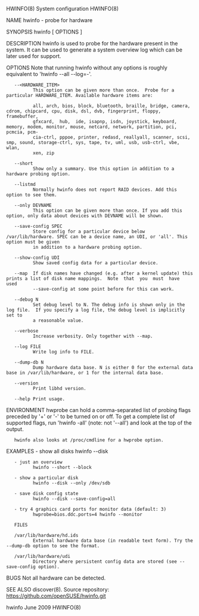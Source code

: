 HWINFO(8)                                                      System configuration                                                      HWINFO(8)

NAME
       hwinfo - probe for hardware

SYNOPSIS
       hwinfo [ OPTIONS ]

DESCRIPTION
       hwinfo  is  used  to probe for the hardware present in the system. It can be used to generate a system overview log which can be later used
       for support.

OPTIONS
       Note that running hwinfo without any options is roughly equivalent to 'hwinfo --all --log=-'.

       --<HARDWARE_ITEM>
              This option can be given more than once.  Probe for a particular HARDWARE_ITEM. Available hardware items are:

              all, arch, bios, block, bluetooth, braille, bridge, camera, cdrom, chipcard, cpu, disk, dsl, dvb, fingerprint, floppy,  framebuffer,
              gfxcard,  hub,  ide, isapnp, isdn, joystick, keyboard, memory, modem, monitor, mouse, netcard, network, partition, pci, pcmcia, pcm‐
              cia-ctrl, pppoe, printer, redasd, reallyall, scanner, scsi, smp, sound, storage-ctrl, sys, tape, tv, uml, usb, usb-ctrl, vbe,  wlan,
              xen, zip

       --short
              Show only a summary. Use this option in addition to a hardware probing option.

       --listmd
              Normally hwinfo does not report RAID devices. Add this option to see them.

       --only DEVNAME
              This option can be given more than once. If you add this option, only data about devices with DEVNAME will be shown.

       --save-config SPEC
              Store config for a particular device below /var/lib/hardware. SPEC can be a device name, an UDI, or 'all'. This option must be given
              in addition to a hardware probing option.

       --show-config UDI
              Show saved config data for a particular device.

       --map  If disk names have changed (e.g. after a kernel update) this prints a list of disk name mappings.  Note  that  you  must  have  used
              --save-config at some point before for this can work.

       --debug N
              Set debug level to N. The debug info is shown only in the log file.  If you specify a log file, the debug level is implicitly set to
              a reasonable value.

       --verbose
              Increase verbosity. Only together with --map.

       --log FILE
              Write log info to FILE.

       --dump-db N
              Dump hardware data base. N is either 0 for the external data base in /var/lib/hardware, or 1 for the internal data base.

       --version
              Print libhd version.

       --help Print usage.

ENVIRONMENT
       hwprobe can hold a comma-separated list of probing flags preceded by '+' or '-' to be turned on or off. To get a complete list of supported
       flags, run 'hwinfo -all' (note: not '--all') and look at the top of the output.

       hwinfo also looks at /proc/cmdline for a hwprobe option.

EXAMPLES
       - show all disks
              hwinfo --disk

       - just an overview
              hwinfo --short --block

       - show a particular disk
              hwinfo --disk --only /dev/sdb

       - save disk config state
              hwinfo --disk --save-config=all

       - try 4 graphics card ports for monitor data (default: 3)
              hwprobe=bios.ddc.ports=4 hwinfo --monitor

       FILES

       /var/lib/hardware/hd.ids
              External hardware data base (in readable text form). Try the --dump-db option to see the format.

       /var/lib/hardware/udi
              Directory where persistent config data are stored (see --save-config option).

BUGS
       Not all hardware can be detected.

SEE ALSO
       discover(8).
       Source repository: https://github.com/openSUSE/hwinfo.git

hwinfo                                                               June 2009                                                           HWINFO(8)
